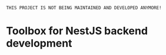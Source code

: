 ```
THIS PROJECT IS NOT BEING MAINTAINED AND DEVELOPED ANYMORE!
```

# Toolbox for NestJS backend development
